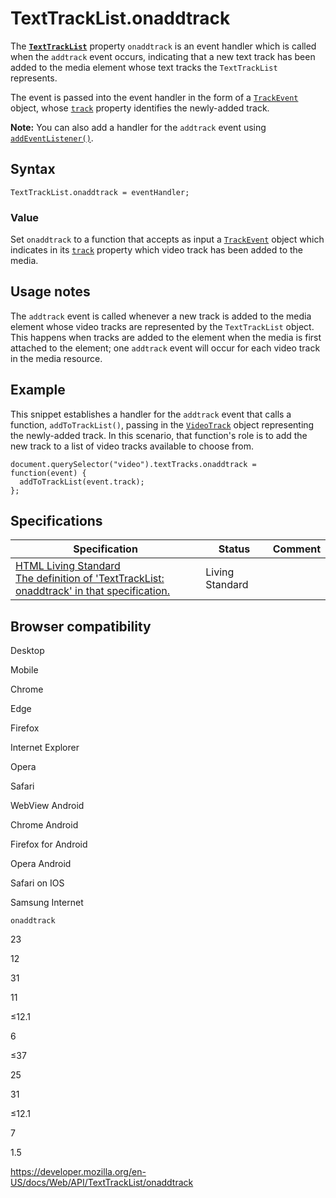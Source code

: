 TextTrackList.onaddtrack
========================

The **[`TextTrackList`](../texttracklist)** property `onaddtrack` is an event handler which is called when the `addtrack` event occurs, indicating that a new text track has been added to the media element whose text tracks the `TextTrackList` represents.

The event is passed into the event handler in the form of a [`TrackEvent`](../trackevent) object, whose [`track`](../trackevent/track) property identifies the newly-added track.

**Note:** You can also add a handler for the `addtrack` event using [`addEventListener()`](../eventtarget/addeventlistener).

Syntax
------

    TextTrackList.onaddtrack = eventHandler;

### Value

Set `onaddtrack` to a function that accepts as input a [`TrackEvent`](../trackevent) object which indicates in its [`track`](../trackevent/track) property which video track has been added to the media.

Usage notes
-----------

The `addtrack` event is called whenever a new track is added to the media element whose video tracks are represented by the `TextTrackList` object. This happens when tracks are added to the element when the media is first attached to the element; one `addtrack` event will occur for each video track in the media resource.

Example
-------

This snippet establishes a handler for the `addtrack` event that calls a function, `addToTrackList()`, passing in the [`VideoTrack`](../videotrack) object representing the newly-added track. In this scenario, that function's role is to add the new track to a list of video tracks available to choose from.

    document.querySelector("video").textTracks.onaddtrack = function(event) {
      addToTrackList(event.track);
    };

Specifications
--------------

<table><thead><tr class="header"><th>Specification</th><th>Status</th><th>Comment</th></tr></thead><tbody><tr class="odd"><td><a href="https://html.spec.whatwg.org/multipage/#handler-tracklist-onaddtrack">HTML Living Standard<br />
<span class="small">The definition of 'TextTrackList: onaddtrack' in that specification.</span></a></td><td><span class="spec-living">Living Standard</span></td><td></td></tr></tbody></table>

Browser compatibility
---------------------

Desktop

Mobile

Chrome

Edge

Firefox

Internet Explorer

Opera

Safari

WebView Android

Chrome Android

Firefox for Android

Opera Android

Safari on IOS

Samsung Internet

`onaddtrack`

23

12

31

11

≤12.1

6

≤37

25

31

≤12.1

7

1.5

<a href="https://developer.mozilla.org/en-US/docs/Web/API/TextTrackList/onaddtrack" class="_attribution-link">https://developer.mozilla.org/en-US/docs/Web/API/TextTrackList/onaddtrack</a>
